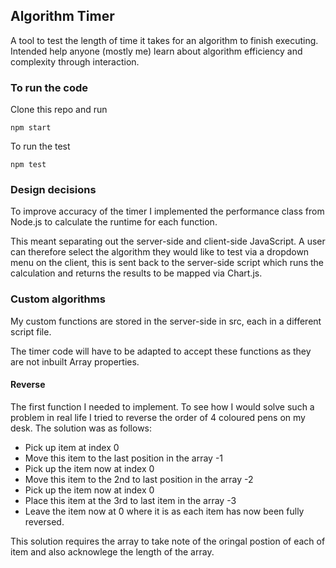 ## Algorithm Timer

A tool to test the length of time it takes for an algorithm to finish executing.
Intended help anyone (mostly me) learn about algorithm efficiency and complexity through interaction.

### To run the code

Clone this repo and run

```
npm start
```

To run the test
```
npm test
```
### Design decisions

To improve accuracy of the timer I implemented the performance class from Node.js to calculate the runtime for each function.

This meant separating out the server-side and client-side JavaScript. A user can therefore select the algorithm they would like to test via a dropdown menu on the client, this is sent back to the server-side script which runs the calculation and returns the results to be mapped via Chart.js.

### Custom algorithms

My custom functions are stored in the server-side in src, each in a different script file.

The timer code will have to be adapted to accept these functions as they are not inbuilt Array properties.

#### Reverse

The first function I needed to implement. To see how I would solve such a problem in real life I tried to reverse the order of 4 coloured pens on my desk. The solution was as follows:

* Pick up item at index 0
* Move this item to the last position in the array -1
* Pick up the item now at index 0
* Move this item to the 2nd to last position in the array -2
* Pick up the item now at index 0
* Place this item at the 3rd to last item in the array -3
* Leave the item now at 0 where it is as each item has now been fully reversed.

This solution requires the array to take note of the oringal postion of each  of item and also acknowlege the length of the array.
